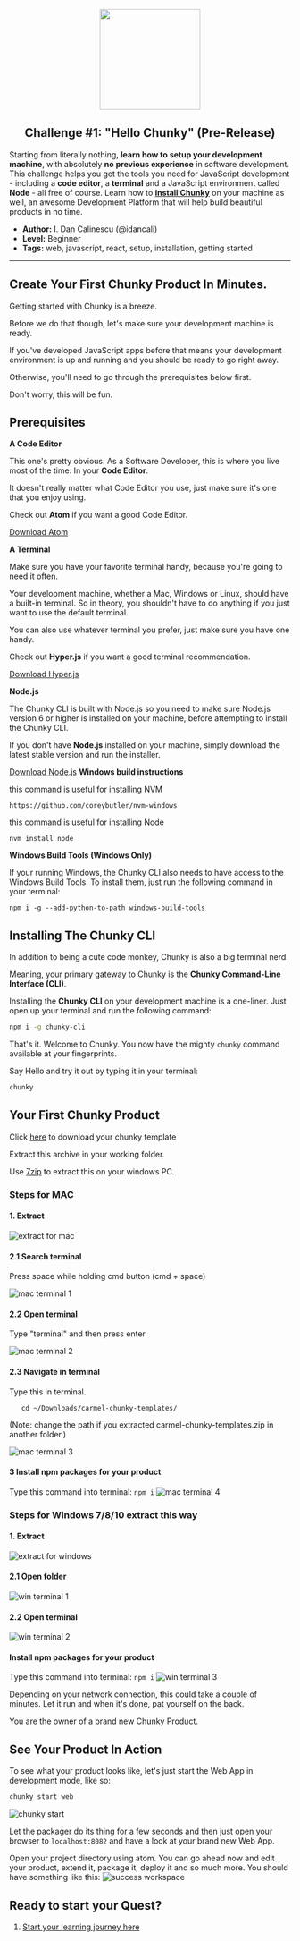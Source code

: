 <p align="center">
  <img src="https://raw.githubusercontent.com/fluidtrends/carmel/master/challenges/hello-chunky/icon.gif" width="180">
  <h2 align="center"> Challenge #1: "Hello Chunky" (Pre-Release)</h2>
</p>

Starting from literally nothing, **learn how to setup your development machine**, with absolutely **no previous experience** in software development. This challenge helps you get the tools you need for JavaScript development - including a **code editor**, a **terminal** and a JavaScript environment called **Node** - all free of course. Learn how to [**install Chunky**](http://chunky.io) on your machine as well, an awesome Development Platform that will help build beautiful products in no time.

* **Author:** I. Dan Calinescu (@idancali)
* **Level:** Beginner
* **Tags:** web, javascript, react, setup, installation, getting started

---

## Create Your First Chunky Product In Minutes.

Getting started with Chunky is a breeze.

Before we do that though, let's make sure your development machine is ready.

If you've developed JavaScript apps before that means your development environment is up and running and you should be ready to go right away.

Otherwise, you'll need to go through the prerequisites below first.

Don't worry, this will be fun.

## Prerequisites

**A Code Editor**

This one's pretty obvious. As a Software Developer, this is where you live most of the time. In your **Code Editor**.

It doesn't really matter what Code Editor you use, just make sure it's one that you enjoy using.

Check out **Atom** if you want a good Code Editor.

[Download Atom](http://atom.io)

**A Terminal**

Make sure you have your favorite terminal handy, because you're going to need it often.

Your development machine, whether a Mac, Windows or Linux, should have a built-in terminal. So in theory, you shouldn't have to do anything if you just want to use the default terminal.

You can also use whatever terminal you prefer, just make sure you have one handy.

Check out **Hyper.js** if you want a good terminal recommendation.

[Download Hyper.js](https://hyper.is/)

**Node.js**

The Chunky CLI is built with Node.js so you need to make sure Node.js version 6 or higher is installed on your machine, before attempting to install the Chunky CLI.

If you don't have **Node.js** installed on your machine, simply download the latest stable version and run the installer.

[Download Node.js](https://nodejs.org/en/download/)
**Windows build instructions**

this command is useful for installing NVM
```
https://github.com/coreybutler/nvm-windows
```
this command is useful for installing Node
```
nvm install node
```
**Windows Build Tools (Windows Only)**

If your running Windows, the Chunky CLI also needs to have access to the Windows Build Tools. To install them, just run the following command in your terminal:

```
npm i -g --add-python-to-path windows-build-tools
```

## Installing The Chunky CLI

In addition to being a cute code monkey, Chunky is also a big terminal nerd.

Meaning, your primary gateway to Chunky is the **Chunky Command-Line Interface (CLI)**.

Installing the **Chunky CLI** on your development machine is a one-liner. Just open up your terminal and run the following command:

```bash
npm i -g chunky-cli
```

That's it. Welcome to Chunky. You now have the mighty ```chunky``` command available at your fingerprints.

Say Hello and try it out by typing it in your terminal:

```bash
chunky
```

## Your First Chunky Product

Click [here](https://github.com/fluidtrends/carmel/archive/chunky-templates.zip) to download your chunky template

Extract this archive in your working folder.

Use [7zip](https://www.7-zip.org/) to extract this on your windows PC.

### Steps for MAC
#### 1. Extract

![extract for mac][extract for mac] 

[extract for mac]: ../img/extract-mac.png

#### 2.1 Search terminal

Press space while holding cmd button (cmd + space) 

![mac terminal 1][mac terminal 1] 

[mac terminal 1]: ../img/mac-terminal-1.png

#### 2.2 Open terminal

Type "terminal" and then press enter 

![mac terminal 2][mac terminal 2] 

[mac terminal 2]: ../img/mac-terminal-2.png

#### 2.3 Navigate in terminal

Type this in terminal.
```
   cd ~/Downloads/carmel-chunky-templates/
```
(Note: change the path if you extracted carmel-chunky-templates.zip in another folder.)

![mac terminal 3][mac terminal 3] 

[mac terminal 3]: ../img/mac-terminal-3.png

#### 3 Install npm packages for your product

Type this command into terminal: 
```npm i```
![mac terminal 4][mac terminal 4] 

[mac terminal 4]: ../img/mac-terminal-4.png

### Steps for Windows 7/8/10 extract this way

#### 1. Extract

![extract for windows][extract for windows] 

[extract for windows]: ../img/extract-win.png

#### 2.1 Open folder

![win terminal 1][win terminal 1] 

[win terminal 1]: ../img/win-terminal-1.jpg

#### 2.2 Open terminal

![win terminal 2][win terminal 2] 

[win terminal 2]: ../img/win-terminal-2.jpg

#### Install npm packages for your product

Type this command into terminal: 
```npm i```
![win terminal 3][win terminal 3] 

[win terminal 3]: ../img/win-terminal-3.jpg

Depending on your network connection, this could take a couple of minutes. Let it run and when it's done, pat yourself on the back.

You are the owner of a brand new Chunky Product.

## See Your Product In Action

To see what your product looks like, let's just start the Web App in development mode, like so:

```bash
chunky start web
```

![chunky start][chunky start] 

[chunky start]: ../img/chunk-start.jpg

Let the packager do its thing for a few seconds and then just open your browser to ```localhost:8082``` and have a look at your brand new Web App.

Open your project directory using atom.
You can go ahead now and edit your product, extend it, package it, deploy it and so much more.
You should have something like this:
![success workspace][success workspace]
 
[success workspace]: ../img/success.png

## Ready to start your Quest?
1. [Start your learning journey here](https://github.com/fluidtrends/carmel/tree/challenges-chunk/challenges/define-your-brand)